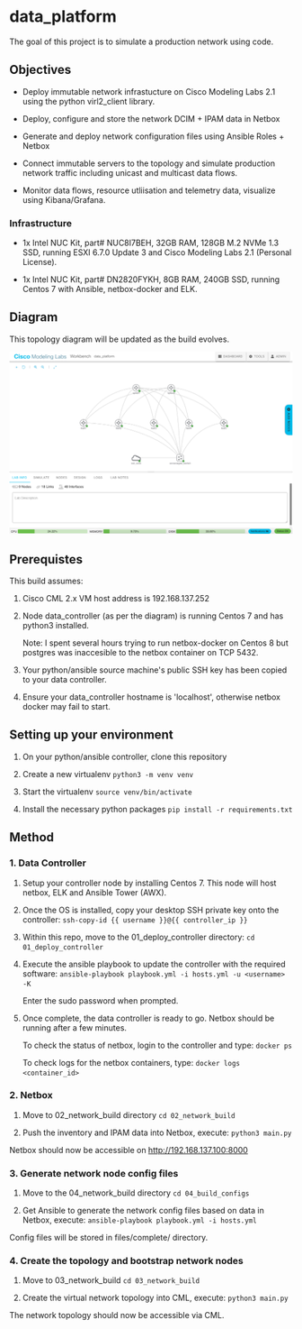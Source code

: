 # data_platform

The goal of this project is to simulate a production network using code.

## Objectives

*  Deploy immutable network infrastucture on Cisco Modeling Labs 2.1
   using the python virl2_client library. 

*  Deploy, configure and store the network DCIM + IPAM data in Netbox

*  Generate and deploy network configuration files using Ansible Roles + Netbox

*  Connect immutable servers to the topology and simulate production
   network traffic including unicast and multicast data flows.

*  Monitor data flows, resource utliisation and telemetry data, visualize
   using Kibana/Grafana.

### Infrastructure

*  1x Intel NUC Kit, part# NUC8I7BEH, 32GB RAM, 128GB M.2 NVMe 1.3 SSD, running
   ESXI 6.7.0 Update 3 and Cisco Modeling Labs 2.1 (Personal License).

*  1x Intel NUC Kit, part# DN2820FYKH, 8GB RAM, 240GB SSD, running Centos 7
   with Ansible, netbox-docker and ELK.

## Diagram

This topology diagram will be updated as the build evolves.

![data_platform_diagram](lib/images/data_platform.png)

## Prerequistes

This build assumes:

1. Cisco CML 2.x VM host address is 192.168.137.252

2. Node data_controller (as per the diagram) is running Centos 7 and has 
   python3 installed. 

   Note: I spent several hours trying to run netbox-docker on Centos 8 but
   postgres was inaccesible to the netbox container on TCP 5432.

3. Your python/ansible source machine's public SSH key has been copied to
   your data controller.

4. Ensure your data_controller hostname is 'localhost', otherwise netbox
   docker may fail to start.

## Setting up your environment

1. On your python/ansible controller, clone this repository

2. Create a new virtualenv ```python3 -m venv venv```

3. Start the virtualenv ```source venv/bin/activate```

4. Install the necessary python packages ```pip install -r requirements.txt```

## Method

### 1. Data Controller

1. Setup your controller node by installing Centos 7. This node will host
   netbox, ELK and Ansible Tower (AWX).

2. Once the OS is installed, copy your desktop SSH private key onto the
   controller:
   ```ssh-copy-id {{ username }}@{{ controller_ip }}```

3. Within this repo, move to the 01_deploy_controller directory:
   ```cd 01_deploy_controller```

4. Execute the ansible playbook to update the controller with the required
   software:
   ```ansible-playbook playbook.yml -i hosts.yml -u <username> -K```

   Enter the sudo password when prompted.

5. Once complete, the data controller is ready to go. Netbox should be running
   after a few minutes. 

   To check the status of netbox, login to the controller and type:
   ```docker ps```

   To check logs for the netbox containers, type:
   ```docker logs <container_id>```

### 2. Netbox

1. Move to 02_network_build directory
   ```cd 02_network_build```

2. Push the inventory and IPAM data into Netbox, execute:
   ```python3 main.py```

Netbox should now be accessible on http://192.168.137.100:8000

### 3. Generate network node config files

1. Move to the 04_network_build directory
   ```cd 04_build_configs```

2. Get Ansible to generate the network config files based on data in Netbox,
   execute:
   ```ansible-playbook playbook.yml -i hosts.yml```

Config files will be stored in files/complete/ directory.

### 4. Create the topology and bootstrap network nodes

1. Move to 03_network_build
   ```cd 03_network_build```

2. Create the virtual network topology into CML, execute:
   ```python3 main.py```

The network topology should now be accessible via CML.
